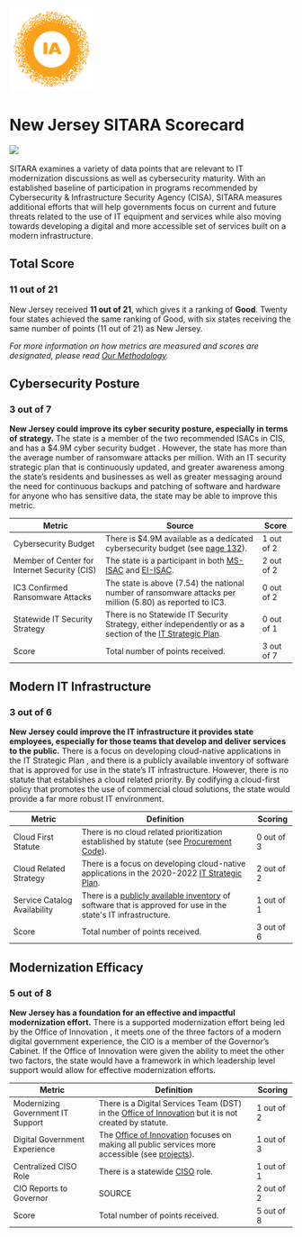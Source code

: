 ![image](https://github.com/internetassociation/SITARA/blob/main/Assets/IA_Mark.png)

# New Jersey SITARA Scorecard

<img src="https://upload.wikimedia.org/wikipedia/commons/thumb/9/92/Flag_of_New_Jersey.svg/512px-Flag_of_New_Jersey.svg.png" width="100" />

SITARA examines a variety of data points that are relevant to IT modernization discussions as well as cybersecurity maturity. With an established baseline of participation in programs recommended by Cybersecurity & Infrastructure Security Agency (CISA), SITARA measures additional efforts that will help governments focus on current and future threats related to the use of IT equipment and services while also moving towards developing a digital and more accessible set of services built on a modern infrastructure.

## Total Score

### 11 out of 21

New Jersey received **11 out of 21**, which gives it a ranking of **Good**. Twenty four states achieved the same ranking of Good, with six states receiving the same number of points (11 out of 21) as New Jersey.

*For more information on how metrics are measured and scores are designated, please read [Our Methodology](https://github.com/internetassociation/SITARA/blob/main/Data/Individual-Data/Our-Methodology.md).*

## Cybersecurity Posture

### 3 out of 7

**New Jersey could improve its cyber security posture, especially in terms of strategy.** The state is a member of the two recommended ISACs in CIS, and has a $4.9M cyber security budget . However, the state has more than the average number of ransomware attacks per million. With an IT security strategic plan that is continuously updated, and greater awareness among the state’s residents and businesses as well as greater messaging around the need for continuous backups and patching of software and hardware for anyone who has sensitive data, the state may be able to improve this metric.

Metric | Source | Score
--- | --- | ---
Cybersecurity Budget | There is $4.9M available as a dedicated cybersecurity budget (see [page 132](https://www.njleg.state.nj.us/2020/Bills/AL20/97_.pdf)). | 1 out of 2
Member of Center for Internet Security (CIS) | The state is a participant in both [MS-ISAC](https://www.cisecurity.org/partners-state-government/) and [EI-ISAC](https://www.cisecurity.org/ei-isac/partners-ei-isac/). | 2 out of 2
IC3 Confirmed Ransomware Attacks | The state is above (7.54) the national number of ransomware attacks per million (5.80) as reported to IC3. | 0 out of 2
Statewide IT Security Strategy | There is no Statewide IT Security Strategy, either independently or as a section of the [IT Strategic Plan](https://nj.gov/it/docs/NJOIT_Strategic_Plan_2020_gab.pdf). | 0 out of 1
Score | Total number of points received. | 3 out of 7

## Modern IT Infrastructure

### 3 out of 6

**New Jersey could improve the IT infrastructure it provides state employees, especially for those teams that develop and deliver services to the public.** There is a focus on developing cloud-native applications in the IT Strategic Plan , and there is a publicly available inventory of software that is approved for use in the state’s IT infrastructure. However, there is no statute that establishes a cloud related priority. By codifying a cloud-first policy that promotes the use of commercial cloud solutions, the state would provide a far more robust IT environment.

Metric | Definition | Scoring
--- | --- | ---
Cloud First Statute | There is no cloud related prioritization established by statute (see [Procurement Code](https://www.nj.gov/treasury/purchase/AdminCode.shtml)). | 0 out of 3
Cloud Related Strategy | There is a focus on developing cloud-native applications in the 2020-2022 [IT Strategic Plan](https://nj.gov/it/docs/NJOIT_Strategic_Plan_2020_gab.pdf). | 2 out of 2
Service Catalog Availability | There is a [publicly available inventory](https://nj.gov/it/whatwedo/governance/) of software that is approved for use in the state's IT infrastructure. | 1 out of 1
Score | Total number of points received. | 3 out of 6

## Modernization Efficacy

### 5 out of 8

**New Jersey has a foundation for an effective and impactful modernization effort.** There is a supported modernization effort being led by the Office of Innovation , it meets one of the three factors of a modern digital government experience, the CIO is a member of the Governor’s Cabinet. If the Office of Innovation were given the ability to meet the other two factors, the state would have a framework in which leadership level support would allow for effective modernization efforts.

Metric | Definition | Scoring
--- | --- | ---
Modernizing Government IT Support | There is a Digital Services Team (DST) in the [Office of Innovation](https://innovation.nj.gov/) but it is not created by statute. | 1 out of 2
Digital Government Experience | The [Office of Innovation](https://innovation.nj.gov/) focuses on making all public services more accessible (see [projects](https://innovation.nj.gov/projects.html)). | 1 out of 3
Centralized CISO Role  | There is a statewide [CISO](https://nj.gov/it/about/leadership/) role. | 1 out of 1
CIO Reports to Governor | SOURCE | 2 out of 2
Score | Total number of points received. | 5 out of 8